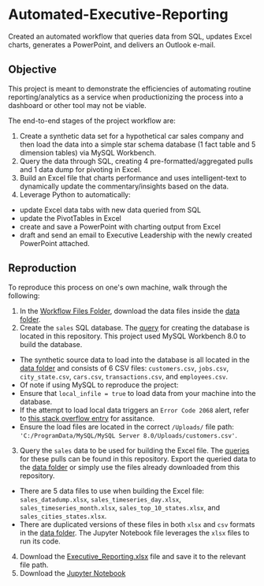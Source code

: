 # Automated-Executive-Reporting
Created an automated workflow that queries data from SQL, updates Excel charts, generates a PowerPoint, and delivers an Outlook e-mail.

## Objective

This project is meant to demonstrate the efficiencies of automating routine reporting/analytics as a service when productionizing the process into a dashboard or other tool may not be viable.

The end-to-end stages of the project workflow are:

1. Create a synthetic data set for a hypothetical car sales company and then load the data into a simple star schema database (1 fact table and 5 dimension tables) via MySQL Workbench.
2. Query the data through SQL, creating 4 pre-formatted/aggregated pulls and 1 data dump for pivoting in Excel.
3. Build an Excel file that charts performance and uses intelligent-text to dynamically update the commentary/insights based on the data.
4. Leverage Python to automatically:
- update Excel data tabs with new data queried from SQL
- update the PivotTables in Excel
- create and save a PowerPoint with charting output from Excel
- draft and send an email to Executive Leadership with the newly created PowerPoint attached.

## Reproduction

To reproduce this process on one's own machine, walk through the following:

1. In the [Workflow Files Folder](https://github.com/akicklig/Automated-Executive-Reporting/tree/main/Workflow_Files), download the data files inside the [data folder](https://github.com/akicklig/Automated-Executive-Reporting/tree/main/Workflow_Files/data).
2. Create the `sales` SQL database. The [query](https://github.com/akicklig/Automated-Executive-Reporting/blob/main/Workflow_Files/create_db.sql) for creating the database is located in this repository. This project used MySQL Workbench 8.0 to build the database.
- The synthetic source data to load into the database is all located in the [data folder](https://github.com/akicklig/Automated-Executive-Reporting/tree/main/Workflow_Files/data) and consists of 6 CSV files: `customers.csv`, `jobs.csv`, `city_state.csv`, `cars.csv`, `transactions.csv`, and `employees.csv`.
- Of note if using MySQL to reproduce the project:
- Ensure that `local_infile = true` to load data from your machine into the database.
- If the attempt to load local data triggers an `Error Code 2068` alert, refer to [this stack overflow entry](https://stackoverflow.com/questions/63264360/error-code-2068-file-requested-rejected-due-to-restrictions-on-access-with-root/) for assitance.
- Ensure the load files are located in the correct `/Uploads/` file path: `'C:/ProgramData/MySQL/MySQL Server 8.0/Uploads/customers.csv'`.
3. Query the `sales` data to be used for building the Excel file. The [queries](https://github.com/akicklig/Automated-Executive-Reporting/blob/main/Workflow_Files/sql_queries.sql) for these pulls can be found in this repository. Export the queried data to the [data folder](https://github.com/akicklig/Automated-Executive-Reporting/tree/main/Workflow_Files/data) or simply use the files already downloaded from this repository.
- There are 5 data files to use when building the Excel file: `sales_datadump.xlsx`, `sales_timeseries_day.xlsx`, `sales_timeseries_month.xlsx`, `sales_top_10_states.xlsx`, and `sales_cities_states.xlsx`.
- There are duplicated versions of these files in both `xlsx` and `csv` formats in the [data folder](https://github.com/akicklig/Automated-Executive-Reporting/tree/main/Workflow_Files/data). The Jupyter Notebook file leverages the `xlsx` files to run its code.
4. Download the [Executive_Reporting.xlsx](https://github.com/akicklig/Automated-Executive-Reporting/blob/main/Workflow_Files/Executive%20Reporting.xlsx) file and save it to the relevant file path.
5. Download the [Jupyter Notebook](https://github.com/akicklig/Automated-Executive-Reporting/blob/main/Workflow_Files/pynb.ipynb) 
